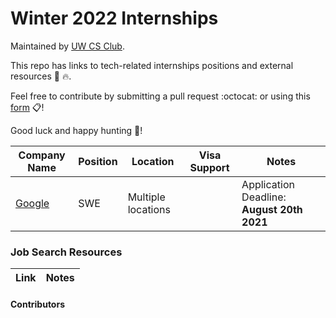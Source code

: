 # Winter 2022 Internships

Maintained by [UW CS Club](http://csclub.uwaterloo.ca/).

This repo has links to tech-related internships positions and external resources 💾 🔥.

Feel free to contribute by submitting a pull request :octocat: or using this [form](https://forms.gle/UBYHhvhD7d8XXawe8) 📋!

Good luck and happy hunting :tada:!

| Company Name | Position | Location | Visa Support | Notes |
|--------------|----------|----------|--------------|-------|
| [Google](https://careers.google.com/jobs/results/111556027477828294/) | SWE | Multiple locations | | Application Deadline: **August 20th 2021** |

### Job Search Resources
| Link | Notes |
|------|-------|

#### Contributors
